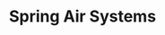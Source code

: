 ---
title: "Spring Air Systems"
collection: experiences
link: 'https://sas1.springairsystems.com/'
description: 'I was a Software Developer Intern at [Spring Air Systems](https://sas1.springairsystems.com/). I developed new features and resolved existing problems in the web application (.NET framework) with SQL and an AutoCAD schematic automation system. Created new and modified existing unit tests for the web application and AutoCAD system. Refactored existing code to be more modular and extensible for future use.'
start: 2021-05-01
end: 2021-09-01
imgurl: 'sas.png'
---